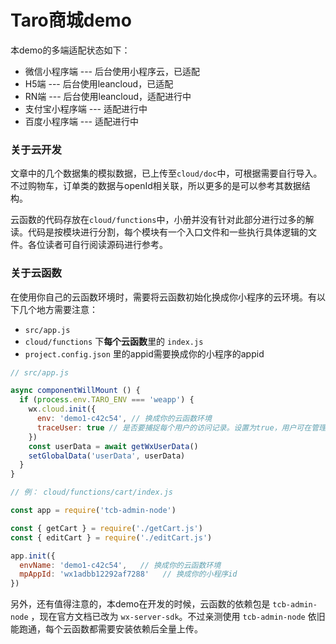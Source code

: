 # Taro商城demo

本demo的多端适配状态如下：

- 微信小程序端 --- 后台使用小程序云，已适配
- H5端 --- 后台使用leancloud，已适配
- RN端 --- 后台使用leancloud，适配进行中
- 支付宝小程序端 --- 适配进行中
- 百度小程序端 --- 适配进行中



### 关于云开发

文章中的几个数据集的模拟数据，已上传至`cloud/doc`中，可根据需要自行导入。不过购物车，订单类的数据与openId相关联，所以更多的是可以参考其数据结构。

云函数的代码存放在`cloud/functions`中，小册并没有针对此部分进行过多的解读。代码是按模块进行分割，每个模块有一个入口文件和一些执行具体逻辑的文件。各位读者可自行阅读源码进行参考。



### 关于云函数

在使用你自己的云函数环境时，需要将云函数初始化换成你小程序的云环境。有以下几个地方需要注意：

- `src/app.js`
- `cloud/functions` 下**每个云函数**里的 `index.js`
- `project.config.json` 里的appid需要换成你的小程序的appid

```javascript
// src/app.js

async componentWillMount () {
  if (process.env.TARO_ENV === 'weapp') {
    wx.cloud.init({
      env: 'demo1-c42c54', // 换成你的云函数环境
      traceUser: true // 是否要捕捉每个用户的访问记录。设置为true，用户可在管理端看到用户访问记录
    })
    const userData = await getWxUserData()
    setGlobalData('userData', userData)
  }
}

```

```javascript
// 例： cloud/functions/cart/index.js

const app = require('tcb-admin-node')

const { getCart } = require('./getCart.js')
const { editCart } = require('./editCart.js')

app.init({
  envName: 'demo1-c42c54',   // 换成你的云函数环境
  mpAppId: 'wx1adbb12292af7288'   // 换成你的小程序id
})
```

另外，还有值得注意的，本demo在开发的时候，云函数的依赖包是 `tcb-admin-node` ，现在官方文档已改为 `wx-server-sdk`。不过亲测使用 `tcb-admin-node` 依旧能跑通，每个云函数都需要安装依赖后全量上传。
